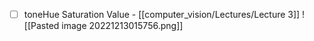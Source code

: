 - [ ] toneHue Saturation Value - [[computer_vision/Lectures/Lecture 3]]
![[Pasted image 20221213015756.png]]